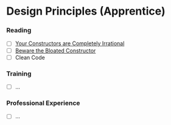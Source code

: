 # Design Principles (Apprentice)

### Reading
- [ ] [Your Constructors are Completely Irrational](https://blog.thecodewhisperer.com/permalink/your-constructors-are-completely-irrational)
- [ ] [Beware the Bloated Constructor](https://daedtech.com/beware-the-bloated-constructor/)
- [ ] Clean Code

### Training
- [ ] ...

### Professional Experience
- [ ] ...
